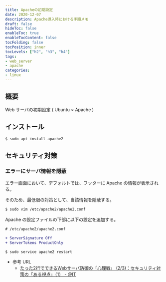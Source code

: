 ```yaml
---
title: Apacheの初期設定
date: 2020-12-07
description: Apache導入時における手順メモ
draft: false
hideToc: false
enableToc: true
enableTocContent: false
tocFolding: false
tocPosition: inner
tocLevels: ["h2", "h3", "h4"]
tags:
- web_server
- apache
categories:
- linux
---
```


## 概要
Web サーバの初期設定 ( Ubuntu × Apache )

## インストール

```bash
$ sudo apt install apache2
```

## セキュリティ対策

### エラーにサーバ情報を隠蔽

エラー画面において、デフォルトでは、フッターに Apache の情報が表示される。

そのため、最低限の対策として、当該情報を隠蔽する。


```bash
$ sudo vim /etc/apache2/apache2.conf
```

Apache の設定ファイルの下部に以下の設定を追加する。

```diff
# /etc/apache2/apache2.conf

+ ServerSignature Off
+ ServerTokens ProductOnly
```

```bash
$ sudo service apache2 restart
```

- 参考 URL
    - [たった2行でできるWebサーバ防御の「心理戦」 \(2/3\)：セキュリティ対策の「ある視点」（1） \- ＠IT](https://www.atmarkit.co.jp/ait/articles/0707/19/news141_2.html)
